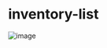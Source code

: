 # inventory-list
![image](https://github.com/user-attachments/assets/bd811f62-71ef-423f-a5fa-eb8ad89beb7c)
